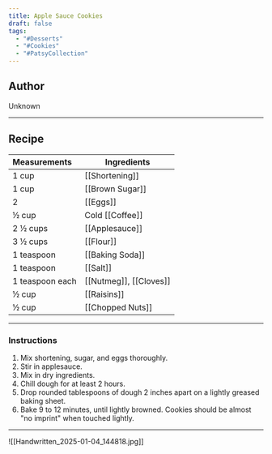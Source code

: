 ```yaml
---
title: Apple Sauce Cookies
draft: false
tags:
  - "#Desserts"
  - "#Cookies"
  - "#PatsyCollection"
---
```

## Author
Unknown
___
## Recipe

| Measurements    | Ingredients            |
| :-------------- | ---------------------- |
| 1 cup           | [[Shortening]]         |
| 1 cup           | [[Brown Sugar]]        |
| 2               | [[Eggs]]               |
| ½ cup           | Cold [[Coffee]]        |
| 2 ½ cups        | [[Applesauce]]         |
| 3 ½ cups        | [[Flour]]              |
| 1 teaspoon      | [[Baking Soda]]        |
| 1 teaspoon      | [[Salt]]               |
| 1 teaspoon each | [[Nutmeg]], [[Cloves]] |
| ½ cup           | [[Raisins]]            |
| ½ cup           | [[Chopped Nuts]]       |

___
### Instructions
1. Mix shortening, sugar, and eggs thoroughly.
2. Stir in applesauce.
3. Mix in dry ingredients.
4. Chill dough for at least 2 hours.
5. Drop rounded tablespoons of dough 2 inches apart on a lightly greased baking sheet.
6. Bake 9 to 12 minutes, until lightly browned. Cookies should be almost "no imprint" when touched lightly.
___
![[Handwritten_2025-01-04_144818.jpg]]